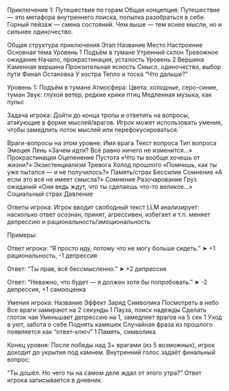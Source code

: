 Приключение 1: Путешествие по горам
Общая концепция:
Путешествие — это метафора внутреннего поиска, попытка разобраться в себе. Горный пейзаж — смена состояний. Чем выше — тем яснее мысли, но и сильнее одиночество.

Общая структура приключения
Этап	Название	Место	Настроение	Основная тема
Уровень 1	Подъём в тумане	Утренний склон	Тревожное ожидание	Начало, прокрастинация, усталость
Уровень 2	Вершина	Каменная вершина	Пронзительная ясность	Смысл, одиночество, выбор пути
Финал	Остановка	У костра	Тепло и тоска	“Что дальше?”

Уровень 1: Подъём в тумане
Атмосфера:
Цвета: холодные, серо-синие, туман
Звук: глухой ветер, редкие крики птиц
Медленная музыка, как пульс

Задача игрока:
Дойти до конца тропы и ответить на вопросы, атакующие в форме мыслей/врагов.
Игрок может использовать умения, чтобы замедлить поток мыслей или перефокусироваться.

Враги-вопросы на этом уровне:
Имя врага	Текст вопроса	Тип вопроса	Эмоция
Лень	«Зачем идти? Всё равно ничего не изменится…»	Прокрастинация	Оцепенение
Пустота	«Что ты вообще хочешь от жизни?»	Экзистенциализм	Тревога
Холод прошлого	«Помнишь, как ты уже пытался — и не получилось?»	Память/страх	Бессилие
Сомнение	«А если это всё не имеет смысла?»	Сомнение	Разочарование
Груз ожиданий	«Они ведь ждут, что ты сделаешь что-то великое…»	Социальный страх	Давление

Ответы игрока:
Игрок вводит свободный текст
LLM анализирует:
насколько ответ осознан, принят, агрессивен, избегает и т.п.
меняет депрессию и рациональность/эмоциональность

Примеры:

Ответ игрока: “Я просто иду, потому что не могу больше сидеть.”
➤ +1 рациональность, -1 депрессия

Ответ: “Ты прав, всё бессмысленно.”
➤ +2 депрессия

Ответ: “Неважно, что будет — я должен хотя бы попробовать.”
➤ -2 депрессия, +1 самооценка

Умения игрока:
Название	Эффект	Заряд	Символика
Посмотреть в небо	Все враги замирают на 2 секунды	1	Пауза, поиск надежды
Сделать глоток чая	Уменьшает депрессию на 1, замедляет врагов на 5 сек	1	Уход в уют, забота о себе
Поднять камешек	Случайная фраза из прошлого появляется как “ответ-ключ”	1	Память, символика

Конец уровня:
После победы над 3+ врагами (из 5 возможных), игрок доходит до укрытия под камнем.
Внутренний голос задаёт финальный вопрос:

“Ты дошёл. Но чего ты на самом деле ждал от этого утра?”
Ответ игрока записывается в дневник.

